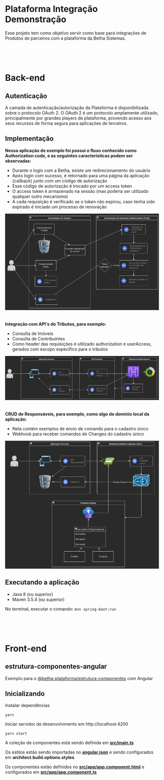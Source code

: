# Plataforma Integração Demonstração
Esse projeto tem como objetivo servir como base para integrações de Produtos de parceiros com a plataforma da Betha Sistemas.

<br><br><br>

# Back-end

## Autenticação

A camada de autenticação/autorização da Plataforma é disponibilizada sobre o protocolo OAuth 2. O OAuth 2 é um protocolo amplamente utilizado, 
principalmente por grandes players de plataforma, provendo acesso aos seus recursos de forma segura para aplicações de terceiros.

## Implementação

**Nessa aplicação de exemplo foi possuí o fluxo conhecido como Authorization code, e as seguintes características podem ser observadas:**
- Durante o login com a Betha, existe um redirecionamento do usuário
- Após login com sucesso, é retornado para uma página da aplicação (callback) junto com um código de autorização
- Esse código de autorização é trocado por um access token
- O access token é armazenado na sessão (mas poderia ser utilizado qualquer outro mecanismo)
- A cada requisição é verificado se o token não expirou, caso tenha sido expirado é iniciado um processo de renovação

![](back/doc/img/autenticacao.png)
<br><br><br>
**Integração com API's do Tributos, para exemplo:**
- Consulta de Imóveis
- Consulta de Contribuintes
- Como header das requisições é utilizado authorization e userAccess, gerados com escopo especifico para o tributos

![](back/doc/img/integracoes.png)
<br><br><br>
**CRUD de Responsáveis, para exemplo, como algo do domínio local da aplicação:**
- Nela contém exemplos de envio de comando para o cadastro único
- Webhook para receber comandos de Changes do cadastro único

![](back/doc/img/cadastrounico.png)

## Executando a aplicação
- Java 8 (ou superior)
- Maven 3.5.4 (ou superior)

No terminal, executar o comando: ```mvn spring-boot:run```


<br><br><br>

# Front-end



## estrutura-componentes-angular

Exemplo para o [@betha-plataforma/estrutura-componentes](https://github.com/betha-plataforma/estrutura-componentes) com Angular

## Inicializando

Instalar dependências

```
yarn
```

Iniciar servidor de desenvolvimento em http://localhost:4200

```
yarn start
```

A coleção de componentes está sendo definida em [**src/main.ts**](./src/main.ts)

Os estilos estão sendo importadas no [**angular.json**](./angular.json) e sendo configurados em **architect.build.options.styles**

Os componentes estão definidos no [**src/app/app.component.html**](./src/app/app.component.html) e configurados em [**src/app/app.component.ts**](./src/app/app.component.ts)
